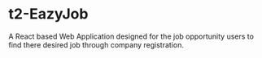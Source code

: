 # t2-EazyJob
A React based Web Application designed for the job opportunity users to find there desired job through company registration.

